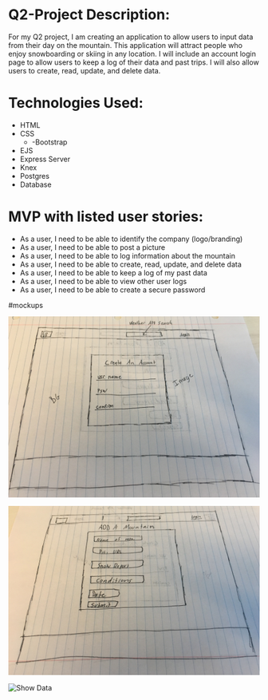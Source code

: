 
 # Q2-Project Description:
For my Q2 project, I am creating an application to allow users to input data from their day on the mountain. This application will attract people who enjoy snowboarding or skiing in any location. I will include an account login page to allow users to keep a log of their data and past trips. I will also allow users to create, read, update, and delete data.

# Technologies Used: 
  * HTML 
  * CSS 
    * -Bootstrap 
  * EJS 
  * Express Server 
  * Knex 
  * Postgres 
  * Database

  # MVP with listed user stories: 
*	As a user, I need to be able to identify the company (logo/branding) 
*	As a user, I need to be able to post a picture 
* As a user, I need to be able to log information about the mountain 
*	As a user, I need to be able to create, read, update, and delete data 
*	As a user, I need to be able to keep a log of my past data 
*	As a user, I need to be able to view other user logs 
*	As a user, I need to be able to create a secure password


#mockups

![Create Account](https://github.com/rkborgstrom/hangtime/blob/master/public/images/image1.jpg)
  
![Forms](https://github.com/rkborgstrom/hangtime/blob/master/public/images/image2.jpg)

![Show Data](https://github.com/rkborgstrom/hangtime/blob/master/public/images/image3.jpg)
